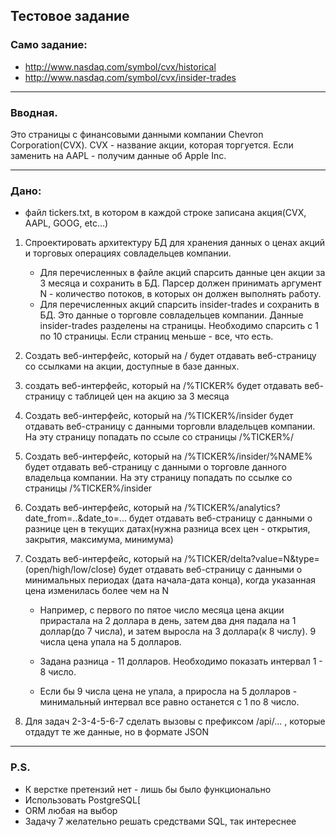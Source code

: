 Тестовое задание
-----------------------------------

### Само задание:
* http://www.nasdaq.com/symbol/cvx/historical
* http://www.nasdaq.com/symbol/cvx/insider-trades
***
### Вводная.
Это страницы с финансовыми данными компании Chevron Corporation(CVX).
CVX - название акции, которая торгуется.
Если заменить на AAPL  - получим данные об Apple Inc.
***
### Дано:
- файл tickers.txt, в котором в каждой строке записана акция(CVX, AAPL, GOOG, etc...)
1. Спроектировать архитектуру БД для хранения данных о ценах акций и торговых операциях совладельцев компании.
    * Для перечисленных в файле акций спарсить данные цен акции за 3 месяца и сохранить в БД. Парсер должен принимать аргумент N - количество потоков, в которых он должен выполнять работу.
    * Для перечисленных акций спарсить insider-trades и сохранить в БД. Это данные о торговле совладельцев компании. Данные insider-trades разделены на страницы. Необходимо спарсить с 1 по 10 страницы. Если страниц меньше - все, что есть.
2. Создать веб-интерфейс, который на / будет отдавать веб-страницу со ссылками на акции, доступные в базе данных.
3. создать веб-интерфейс, который на /%TICKER% будет отдавать веб-страницу с таблицей цен на акцию за 3 месяца
4. Создать веб-интерфейс, который на /%TICKER%/insider будет отдавать веб-страницу с данными торговли владельцев компании.
   На эту страницу попадать по ссыле со страницы /%TICKER%/
5. Создать веб-интерфейс, который на /%TICKER%/insider/%NAME% будет отдавать веб-страницу с данными о торговле данного владельца компании.
   На эту страницу попадать по ссылке со страницы /%TICKER%/insider
6. Создать веб-интерфейс, который на /%TICKER%/analytics?date_from=..&date_to=...
   будет отдавать веб-страницу с данными о разнице цен в текущих датах(нужна разница всех цен - открытия, закрытия, максимума, минимума)
7. Создать веб-интерфейс, который на /%TICKER/delta?value=N&type=(open/high/low/close) будет отдавать веб-страницу с данными о минимальных периодах
   (дата начала-дата конца), когда указанная цена изменилась более чем на N

    * Например, с первого по пятое число месяца цена акции прирастала на 2 доллара в день, затем два дня падала на 1 доллар(до 7 числа),
    и затем выросла на 3 доллара(к 8 числу). 9 числа цена упала на 5 долларов.

    * Задана разница - 11 долларов. Необходимо показать интервал 1 - 8 число.
    * Если бы 9 числа цена не упала, а приросла на 5 долларов - минимальный интервал все равно останется с 1 по 8 число.
8.  Для задач 2-3-4-5-6-7 сделать вызовы с префиксом /api/... , которые отдадут те же данные, но в формате JSON
***
### P.S.
*	К верстке претензий нет - лишь бы было функционально
*	Использовать PostgreSQL[
*	ORM любая на выбор
*	Задачу 7 желательно решать средствами SQL, так интереснее